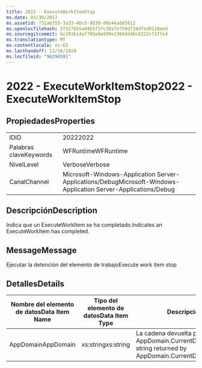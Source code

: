 ```yaml
---
title: 2022 - ExecuteWorkItemStop
ms.date: 03/30/2017
ms.assetid: 731a6355-3a33-46c5-9830-00b44a665812
ms.openlocfilehash: 5fd276b5a94b5f1fc28a7e759d720dfed0110eed
ms.sourcegitcommit: bc293b14af795e0e999e3304dd40c0222cf2ffe4
ms.translationtype: MT
ms.contentlocale: es-ES
ms.lasthandoff: 11/26/2020
ms.locfileid: "96294591"
---
```

# <a name="2022---executeworkitemstop"></a><span data-ttu-id="d9568-102">2022 - ExecuteWorkItemStop</span><span class="sxs-lookup"><span data-stu-id="d9568-102">2022 - ExecuteWorkItemStop</span></span>

## <a name="properties"></a><span data-ttu-id="d9568-103">Propiedades</span><span class="sxs-lookup"><span data-stu-id="d9568-103">Properties</span></span>  
  
|||  
|-|-|  
|<span data-ttu-id="d9568-104">ID</span><span class="sxs-lookup"><span data-stu-id="d9568-104">ID</span></span>|<span data-ttu-id="d9568-105">2022</span><span class="sxs-lookup"><span data-stu-id="d9568-105">2022</span></span>|  
|<span data-ttu-id="d9568-106">Palabras clave</span><span class="sxs-lookup"><span data-stu-id="d9568-106">Keywords</span></span>|<span data-ttu-id="d9568-107">WFRuntime</span><span class="sxs-lookup"><span data-stu-id="d9568-107">WFRuntime</span></span>|  
|<span data-ttu-id="d9568-108">Nivel</span><span class="sxs-lookup"><span data-stu-id="d9568-108">Level</span></span>|<span data-ttu-id="d9568-109">Verbose</span><span class="sxs-lookup"><span data-stu-id="d9568-109">Verbose</span></span>|  
|<span data-ttu-id="d9568-110">Canal</span><span class="sxs-lookup"><span data-stu-id="d9568-110">Channel</span></span>|<span data-ttu-id="d9568-111">Microsoft-Windows-Application Server-Applications/Debug</span><span class="sxs-lookup"><span data-stu-id="d9568-111">Microsoft-Windows-Application Server-Applications/Debug</span></span>|  
  
## <a name="description"></a><span data-ttu-id="d9568-112">Descripción</span><span class="sxs-lookup"><span data-stu-id="d9568-112">Description</span></span>  

 <span data-ttu-id="d9568-113">Indica que un ExecuteWorkItem se ha completado.</span><span class="sxs-lookup"><span data-stu-id="d9568-113">Indicates an ExecuteWorkItem has completed.</span></span>  
  
## <a name="message"></a><span data-ttu-id="d9568-114">Message</span><span class="sxs-lookup"><span data-stu-id="d9568-114">Message</span></span>  

 <span data-ttu-id="d9568-115">Ejecutar la detención del elemento de trabajo</span><span class="sxs-lookup"><span data-stu-id="d9568-115">Execute work item stop</span></span>  
  
## <a name="details"></a><span data-ttu-id="d9568-116">Detalles</span><span class="sxs-lookup"><span data-stu-id="d9568-116">Details</span></span>  
  
|<span data-ttu-id="d9568-117">Nombre del elemento de datos</span><span class="sxs-lookup"><span data-stu-id="d9568-117">Data Item Name</span></span>|<span data-ttu-id="d9568-118">Tipo del elemento de datos</span><span class="sxs-lookup"><span data-stu-id="d9568-118">Data Item Type</span></span>|<span data-ttu-id="d9568-119">Descripción</span><span class="sxs-lookup"><span data-stu-id="d9568-119">Description</span></span>|  
|--------------------|--------------------|-----------------|  
|<span data-ttu-id="d9568-120">AppDomain</span><span class="sxs-lookup"><span data-stu-id="d9568-120">AppDomain</span></span>|<span data-ttu-id="d9568-121">xs:string</span><span class="sxs-lookup"><span data-stu-id="d9568-121">xs:string</span></span>|<span data-ttu-id="d9568-122">La cadena devuelta por AppDomain.CurrentDomain.FriendlyName.</span><span class="sxs-lookup"><span data-stu-id="d9568-122">The string returned by AppDomain.CurrentDomain.FriendlyName.</span></span>|
